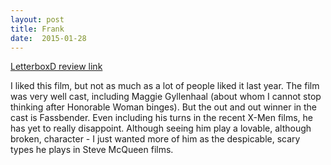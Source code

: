 ```yaml
---
layout: post
title: Frank 
date:  2015-01-28 
---
```

 
[LetterboxD review link](http://letterboxd.com/samarthbhaskar/film/frank-2014/)

 I liked this film, but not as much as a lot of people liked it last year. The film was very well cast, including Maggie Gyllenhaal (about whom I cannot stop thinking after Honorable Woman binges). But the out and out winner in the cast is Fassbender. Even including his turns in the recent X-Men films, he has yet to really disappoint. Although seeing him play a lovable, although broken, character - I just wanted more of him as the despicable, scary types he plays in Steve McQueen films. 
